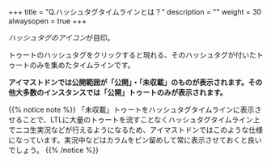 +++
title = "Q.ハッシュタグタイムラインとは？"
description = ""
weight = 30
alwaysopen = true
+++

<i class="fa fa-hashtag">ハッシュタグのアイコン</i>が目印。

トゥートのハッシュタグをクリックすると現れる、そのハッシュタグが付いたトゥートのみを集めたタイムラインです。

**アイマストドンでは公開範囲が「公開」・「未収載」のものが表示されます。その他大多数のインスタンスでは「公開」トゥートのみが表示されます。**

{{% notice note %}}
「未収載」トゥートをハッシュタグタイムラインに表示させることで、LTLに大量のトゥートを流すことなくハッシュタグタイムライン上でニコ生実況などが行えるようになるため、アイマストドンではこのような仕様になっています。実況中などはカラムをピン留めして常に表示させておくと良いでしょう。
{{% /notice %}}
